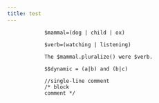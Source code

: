 ```yaml
---
title: test
---
```

<link rel="stylesheet" type="text/css" media="all" href="res/highlight.css">

```
            $mammal=(dog | child | ox)
    
            $verb=(watching | listening)
    
            The $mammal.pluralize() were $verb.

            $$dynamic = (a|b) and (b|c)

            //single-line comment
            /* block 
            comment */
```
